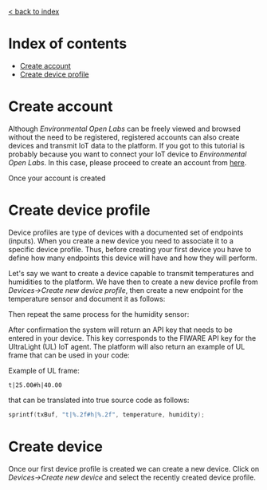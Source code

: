 [< back to index](../README.md)

# Index of contents

- [Create account](#create-account)
- [Create device profile](#create-device-profile)

# Create account

Although _Environmental Open Labs_ can be freely viewed and browsed without the need to be registered, registered accounts can also create devices and transmit IoT data to the platform. If you got to this tutorial is probably because you want to connect your IoT device to _Environmental Open Labs_. In this case, please proceed to create an account from [here]().

Once your account is created

# Create device profile

Device profiles are type of devices with a documented set of endpoints (inputs). When you create a new device you need to associate it to a specific device profile. Thus, before creating your first device you have to define how many endpoints this device will have and how they will perform.

Let's say we want to create a device capable to transmit temperatures and humidities to the platform. We have then to create a new device profile from _Devices->Create new device profile_, then create a new endpoint for the temperature sensor and document it as follows:

Then repeat the same process for the humidity sensor:

After confirmation the system will return an API key that needs to be entered in your device. This key corresponds to the FIWARE API key for the UltraLight (UL) IoT agent. The platform will also return an example of UL frame that can be used in your code:

Example of UL frame: 

```
t|25.00#h|40.00
```

that can be translated into true source code as follows:

```C++
sprintf(txBuf, "t|%.2f#h|%.2f", temperature, humidity);
```

# Create device

Once our first device profile is created we can create a new device. Click on _Devices->Create new device_ and select the recently created device profile.

